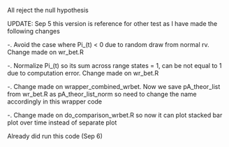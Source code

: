 All reject the null hypothesis


UPDATE: Sep 5
this version is reference for other test as I have made the following changes

-. Avoid the case where Pi_(t) < 0 due to random draw from normal rv. Change made on wr_bet.R

-. Normalize Pi_(t) so its sum across range states = 1, can be not equal to 1 due to computation error. Change made on wr_bet.R

-. Change made on wrapper_combined_wrbet. Now we save pA_theor_list from wr_bet.R as pA_theor_list_norm so need to change the name accordingly in this wrapper code

-. Change made on do_comparison_wrbet.R so now it can plot stacked bar plot over time instead of separate plot

Already did run this code (Sep 6)
